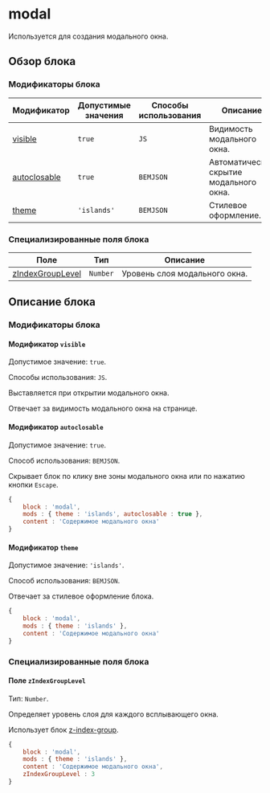 # modal

Используется для создания модального окна.

## Обзор блока

### Модификаторы блока

| Модификатор | Допустимые значения | Способы использования | Описание |
| ----------- | ------------------- | -------------------- | -------- |
| <a href="#visible">visible</a> | <code>true</code> | <code>JS</code> | Видимость модального окна. |
| <a href="#autoclosable">autoclosable</a> | <code>true</code>| <code>BEMJSON</code> | Автоматическое скрытие модального окна. |
| <a href="#theme">theme</a> | <code>'islands'</code> | <code>BEMJSON</code> | Стилевое оформление. |

### Специализированные поля блока

| Поле | Тип | Описание |
| ---- | --- | -------- |
| <a href="#zIndexGroupLevel">zIndexGroupLevel</a> | <code>Number</code> | Уровень слоя модального окна. |

## Описание блока

### Модификаторы блока

<a name="visible"></a>

#### Модификатор `visible`

Допустимое значение: `true`.

Способы использования: `JS`.

Выставляется при открытии модального окна.

Отвечает за видимость модального окна на странице.

<a name="autoclosable"></a>

#### Модификатор `autoclosable`

Допустимое значение: `true`.

Способ использования: `BEMJSON`.

Скрывает блок по клику вне зоны модального окна или по нажатию кнопки `Escape`.

```javascript
{
    block : 'modal',
    mods : { theme : 'islands', autoclosable : true },
    content : 'Содержимое модального окна'
}
```

<a name="theme"></a>

#### Модификатор `theme`

Допустимое значение: `'islands'`.

Способ использования: `BEMJSON`.

Отвечает за стилевое оформление блока.

```javascript
{
    block : 'modal',
    mods : { theme : 'islands' },
    content : 'Содержимое модального окна'
}
```

### Специализированные поля блока

<a name="zIndexGroupLevel"></a>

#### Поле `zIndexGroupLevel`

Тип: `Number`.

Определяет уровень слоя для каждого всплывающего окна.

Использует блок <a href="../z-index-group/z-index-group.ru.md">z-index-group</a>.

```javascript
{
    block : 'modal',
    mods : { theme : 'islands' },
    content : 'Содержимое модального окна',
    zIndexGroupLevel : 3
}
```
